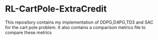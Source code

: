 # RL-CartPole-ExtraCredit
 This repository contains my implementation of DDPG,D4PG,TD3 and SAC for the cart pole problem. It also contains a comparison metrics file to compare these metrics

